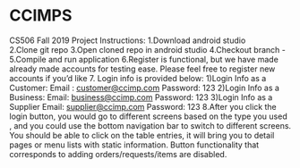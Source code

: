 # CCIMPS
CS506 Fall 2019 Project
Instructions:
1.Download android studio\
2.Clone git repo
3.Open cloned repo in android studio
4.Checkout branch -
5.Compile and run application
6.Register is functional, but we have made already made accounts for testing ease. Please feel free to register new accounts if you’d like
7. Login info is provided below:
  1)Login Info as a Customer: 
    Email : customer@ccimp.com
    Password: 123
  2)Login Info as a Business:
    Email: business@ccimp.com
    Password: 123
  3)Login Info as a Supplier
    Email: supplier@ccimp.com
    Password: 123
8.After you click the login button, you would go to different screens based on the type you used , and you could use the bottom navigation bar to switch to different screens. You should be able to click on the table entries, it will bring you to detail pages or menu lists with static information. Button functionality that corresponds to adding orders/requests/items are disabled.
